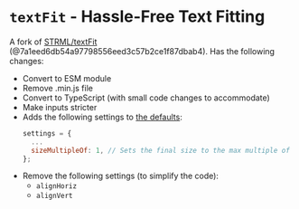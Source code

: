 # `textFit` - Hassle-Free Text Fitting

A fork of [STRML/textFit](https://github.com/STRML/textFit) (@7a1eed6db54a97798556eed3c57b2ce1f87dbab4). Has the following changes:

- Convert to ESM module
- Remove .min.js file
- Convert to TypeScript (with small code changes to accommodate)
- Make inputs stricter
- Adds the following settings to [the defaults](https://github.com/STRML/textFit#default-settings):
  ```js
  settings = {
    ...
    sizeMultipleOf: 1, // Sets the final size to the max multiple of this. Useful when a font requires the font size to be a multiple of a number for optimal rendering.
  };
  ```
- Remove the following settings (to simplify the code):
  - `alignHoriz`
  - `alignVert`
